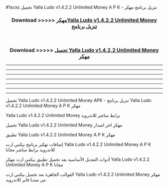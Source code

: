 #1scxs تحميل Yalla Ludo v1.4.2.2 Unlimited Money  A P K - تنزيل برنامج مهكر



<div align="center">
<h3>Download >>>>> <a href="https://runaway1.web.app/?sq=Yalla Ludo v1.4.2.2 Unlimited Money ">مهكرYalla Ludo v1.4.2.2 Unlimited Money  تنزيل برنامج</a></h3><br>

<h3>Download >>>>> <a href="https://runaway1.web.app/?sq=Yalla Ludo v1.4.2.2 Unlimited Money ">تحميل Yalla Ludo v1.4.2.2 Unlimited Money  مهكر</a></h3>
</div>


----------------------------------------------------------

----------------------------------------------------------

----------------------------------------------------------

----------------------------------------------------------

----------------------------------------------------------

----------------------------------------------------------

----------------------------------------------------------

تحميل Yalla Ludo v1.4.2.2 Unlimited Money  APK - تنزيل برنامج Yalla Ludo v1.4.2.2 Unlimited Money  A P K مهكر

Yalla Ludo v1.4.2.2 Unlimited Money  برابط مباشر للاندرويد

تحميل Yalla Ludo v1.4.2.2 Unlimited Money  مهكر اخر اصدار

تطبيق Yalla Ludo v1.4.2.2 Unlimited Money  A P K مهكر

إضافات تهكير برنامج بيكس ارت Yalla Ludo v1.4.2.2 Unlimited Money  A P K للاندرويد برابط مباشر مجانا

أدوات التعديل الأساسية بعد تحميل تطبيق بيكس ارت مهكر Yalla Ludo v1.4.2.2 Unlimited Money  A P K مجانا

القوالب الجاهزة بعد تحميل بيكس ارت Yalla Ludo v1.4.2.2 Unlimited Money  مهكر من ميديا فاير للاندرويد


